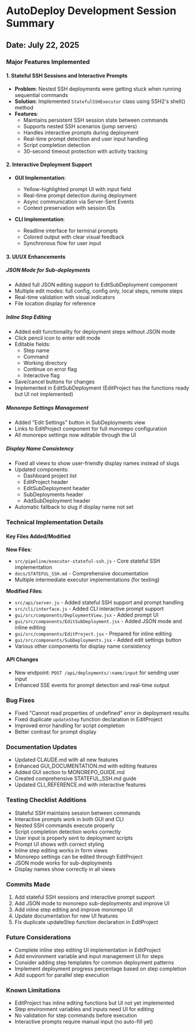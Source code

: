 # AutoDeploy Development Session Summary

## Date: July 22, 2025

### Major Features Implemented

#### 1. Stateful SSH Sessions and Interactive Prompts
- **Problem**: Nested SSH deployments were getting stuck when running sequential commands
- **Solution**: Implemented `StatefulSSHExecutor` class using SSH2's shell() method
- **Features**:
  - Maintains persistent SSH session state between commands
  - Supports nested SSH scenarios (jump servers)
  - Handles interactive prompts during deployment
  - Real-time prompt detection and user input handling
  - Script completion detection
  - 30-second timeout protection with activity tracking

#### 2. Interactive Deployment Support
- **GUI Implementation**:
  - Yellow-highlighted prompt UI with input field
  - Real-time prompt detection during deployment
  - Async communication via Server-Sent Events
  - Context preservation with session IDs
  
- **CLI Implementation**:
  - Readline interface for terminal prompts
  - Colored output with clear visual feedback
  - Synchronous flow for user input

#### 3. UI/UX Enhancements

##### JSON Mode for Sub-deployments
- Added full JSON editing support to EditSubDeployment component
- Multiple edit modes: full config, config only, local steps, remote steps
- Real-time validation with visual indicators
- File location display for reference

##### Inline Step Editing
- Added edit functionality for deployment steps without JSON mode
- Click pencil icon to enter edit mode
- Editable fields:
  - Step name
  - Command
  - Working directory
  - Continue on error flag
  - Interactive flag
- Save/cancel buttons for changes
- Implemented in EditSubDeployment (EditProject has the functions ready but UI not implemented)

##### Monorepo Settings Management
- Added "Edit Settings" button in SubDeployments view
- Links to EditProject component for full monorepo configuration
- All monorepo settings now editable through the UI

##### Display Name Consistency
- Fixed all views to show user-friendly display names instead of slugs
- Updated components:
  - Dashboard project list
  - EditProject header
  - EditSubDeployment header
  - SubDeployments header
  - AddSubDeployment header
- Automatic fallback to slug if display name not set

### Technical Implementation Details

#### Key Files Added/Modified

**New Files**:
- `src/pipeline/executor-stateful-ssh.js` - Core stateful SSH implementation
- `docs/STATEFUL_SSH.md` - Comprehensive documentation
- Multiple intermediate executor implementations (for testing)

**Modified Files**:
- `src/api/server.js` - Added stateful SSH support and prompt handling
- `src/cli/interface.js` - Added CLI interactive prompt support
- `gui/src/components/DeploymentView.jsx` - Added prompt UI
- `gui/src/components/EditSubDeployment.jsx` - Added JSON mode and inline editing
- `gui/src/components/EditProject.jsx` - Prepared for inline editing
- `gui/src/components/SubDeployments.jsx` - Added edit settings button
- Various other components for display name consistency

#### API Changes
- New endpoint: `POST /api/deployments/:name/input` for sending user input
- Enhanced SSE events for prompt detection and real-time output

### Bug Fixes
- Fixed "Cannot read properties of undefined" error in deployment results
- Fixed duplicate `updateStep` function declaration in EditProject
- Improved error handling for script completion
- Better contrast for prompt display

### Documentation Updates
- Updated CLAUDE.md with all new features
- Enhanced GUI_DOCUMENTATION.md with editing features
- Added GUI section to MONOREPO_GUIDE.md
- Created comprehensive STATEFUL_SSH.md guide
- Updated CLI_REFERENCE.md with interactive features

### Testing Checklist Additions
- Stateful SSH maintains session between commands
- Interactive prompts work in both GUI and CLI
- Nested SSH commands execute properly
- Script completion detection works correctly
- User input is properly sent to deployment scripts
- Prompt UI shows with correct styling
- Inline step editing works in form views
- Monorepo settings can be edited through EditProject
- JSON mode works for sub-deployments
- Display names show correctly in all views

### Commits Made
1. Add stateful SSH sessions and interactive prompt support
2. Add JSON mode to monorepo sub-deployments and improve UI
3. Add inline step editing and improve monorepo UI
4. Update documentation for new UI features
5. Fix duplicate updateStep function declaration in EditProject

### Future Considerations
- Complete inline step editing UI implementation in EditProject
- Add environment variable and input management UI for steps
- Consider adding step templates for common deployment patterns
- Implement deployment progress percentage based on step completion
- Add support for parallel step execution

### Known Limitations
- EditProject has inline editing functions but UI not yet implemented
- Step environment variables and inputs need UI for editing
- No validation for step commands before execution
- Interactive prompts require manual input (no auto-fill yet)